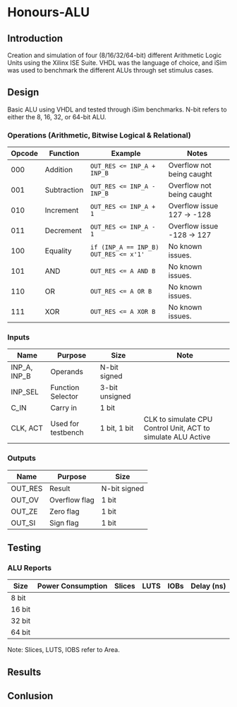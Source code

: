 # Honours-ALU

## Introduction

Creation and simulation of four (8/16/32/64-bit) different Arithmetic Logic Units using the Xilinx ISE Suite. VHDL was the language of choice, and iSim was used to benchmark the different ALUs through set stimulus cases. 

## Design

Basic ALU using VHDL and tested through iSim benchmarks. N-bit refers to either the 8, 16, 32, or 64-bit ALU.

### Operations (Arithmetic, Bitwise Logical & Relational)

| Opcode        | Function      | Example                               | Notes                             |
| ------------- | ------------- | ------------------------------------- | --------------------------------- |
| 000           | Addition      | `OUT_RES <= INP_A + INP_B`            | Overflow not being caught         |
| 001           | Subtraction   | `OUT_RES <= INP_A - INP_B`            | Overflow not being caught         |
| 010           | Increment     | `OUT_RES <= INP_A + 1`                | Overflow issue 127 -> -128        |
| 011           | Decrement     | `OUT_RES <= INP_A - 1`                | Overflow issue -128 -> 127        |
| 100           | Equality      | `if (INP_A == INP_B) OUT_RES <= x'1'` | No known issues.                  |
| 101           | AND           | `OUT_RES <= A AND B`                  | No known issues.                  |
| 110           | OR            | `OUT_RES <= A OR B`                   | No known issues.                  |
| 111           | XOR           | `OUT_RES <= A XOR B`                  | No known issues.                  |

### Inputs

| Name          | Purpose            | Size           | Note                                                         |
| ------------- | ------------------ | -------------- | ------------------------------------------------------------ |
| INP_A, INP_B  | Operands           | N-bit signed   |                                                              |
| INP_SEL       | Function Selector  | 3-bit unsigned |                                                              |
| C_IN          | Carry in           | 1 bit          |                                                              |
| CLK, ACT      | Used for testbench | 1 bit, 1 bit   | CLK to simulate CPU Control Unit, ACT to simulate ALU Active |

### Outputs

| Name    | Purpose       | Size          |
| ------- | ------------- | ------------- |
| OUT_RES | Result        | N-bit signed  |
| OUT_OV  | Overflow flag | 1 bit         |
| OUT_ZE  | Zero flag     | 1 bit         |
| OUT_SI  | Sign flag     | 1 bit         |

## Testing

### ALU Reports

| Size   | Power Consumption | Slices | LUTS | IOBs | Delay (ns) |
| ------ | ----------------- | ------ | ---- | ---- | ---------- |
| 8 bit  |                   |        |      |      |            |
| 16 bit |                   |        |      |      |            |
| 32 bit |                   |        |      |      |            |
| 64 bit |                   |        |      |      |            |

Note: Slices, LUTS, IOBS refer to Area.

## Results

## Conlusion


